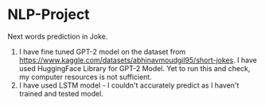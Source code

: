 # NLP-Project


Next words prediction in Joke.

1. I have fine tuned GPT-2 model on the dataset from https://www.kaggle.com/datasets/abhinavmoudgil95/short-jokes. I have used HuggingFace Library for GPT-2 Model. Yet to run this and check, my computer resources is not sufficient.
2. I have used LSTM model - I couldn't accurately predict as I haven't trained and tested model.
   
